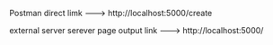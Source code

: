 Postman direct limk --->  http://localhost:5000/create

external server serever page output link ---> http://localhost:5000/
 
